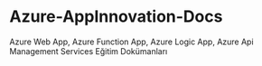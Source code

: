 # Azure-AppInnovation-Docs
Azure Web App, Azure Function App, Azure Logic App, Azure Api Management Services Eğitim Dokümanları
